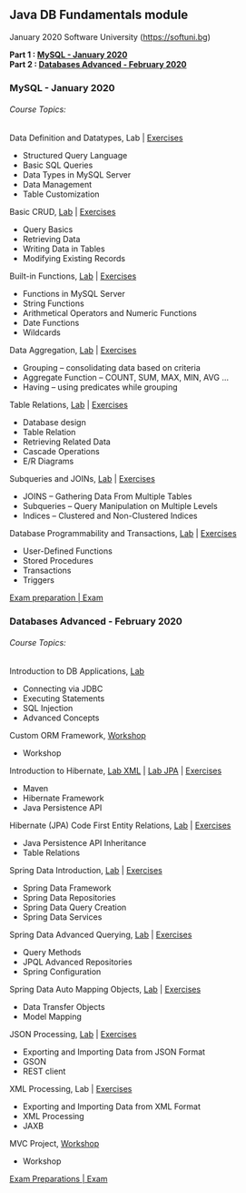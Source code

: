 ## Java DB Fundamentals module
January 2020 Software University (https://softuni.bg)  

**Part 1 : [MySQL - January 2020](/MySQL)  
Part 2 : [Databases Advanced - February 2020](/Databases_Advanced)**

### MySQL - January 2020

###### Course Topics:

Data Definition and Datatypes, Lab | [Exercises](MySQL/01.MySQL-Data-Definition-And-Datatypes-Exercises.sql)
+ Structured Query Language
+ Basic SQL Queries
+ Data Types in MySQL Server
+ Data Management
+ Table Customization

Basic CRUD, [Lab](MySQL/02.MySQL-Basic-CRUD-Lab.sql) | [Exercises](MySQL/02.MySQL-Basic-CRUD-Exercises.sql)
+ Query Basics 
+ Retrieving Data
+ Writing Data in Tables
+ Modifying Existing Records

Built-in Functions, [Lab](MySQL/03.MySQL-Built-in-Functions-Lab.sql) | [Exercises](MySQL/03.MySQL-Built-in-Functions-Exercises.sql)
+ Functions in MySQL Server
+ String Functions
+ Arithmetical Operators and Numeric Functions
+ Date Functions
+ Wildcards

Data Aggregation, [Lab](MySQL/04.MySQL-Data-Agregation-Lab.sql) | [Exercises](MySQL/04.MySQL-Data-Agregation-Exercises.sql)
+ Grouping – consolidating data based on criteria
+ Aggregate Function – COUNT, SUM, MAX, MIN, AVG …
+ Having – using predicates while grouping

Table Relations, [Lab](MySQL/05.MySQL-Table-Relations-Lab.sql) | [Exercises](MySQL/05.MySQL-Table-Relations-Exercises.sql)
+ Database design
+ Table Relation
+ Retrieving Related Data
+ Cascade Operations
+ E/R Diagrams

Subqueries and JOINs, [Lab](MySQL/06.MySQL-Joins-Subqueries_and_Indices-Lab.sql) | [Exercises](MySQL/06.MySQL-Joins-Subqueries-and-Indices-Exercise.sql)
+ JOINS – Gathering Data From Multiple Tables
+ Subqueries – Query Manipulation on Multiple Levels
+ Indices – Clustered and Non-Clustered Indices

Database Programmability and Transactions, [Lab](MySQL/07.MySQL-Database-Programmability-Lab.sql) | [Exercises](MySQL/07.MySQL-Database-Programmability-Exercise.sql)
+ User-Defined Functions
+ Stored Procedures
+ Transactions
+ Triggers

[Exam preparation | Exam](MySQL/exams)  


### Databases Advanced - February 2020

###### Course Topics:

Introduction to DB Applications, [Lab](Databases_Advanced/JDBC_Introduction)
+ Connecting via JDBC
+ Executing Statements
+ SQL Injection
+ Advanced Concepts

Custom ORM Framework, [Workshop](Databases_Advanced/JDBC_Introduction)
+ Workshop
	
Introduction to Hibernate, [Lab XML](Databases_Advanced/Introduction-to-Hibernate) | [Lab JPA](Databases_Advanced/Introduction-to-JPA) | [Exercises](Databases_Advanced/Introduction-to-Hibernate-exercises)
+ Maven
+ Hibernate Framework
+ Java Persistence API
	
Hibernate (JPA) Code First Entity Relations, [Lab](Databases_Advanced/Hibernate-Code-First) | [Exercises](Databases_Advanced/Hibernate-Code-First-exercises)
+ Java Persistence API Inheritance
+ Table Relations

Spring Data Introduction, [Lab](Databases_Advanced/Spring-data-intro) | [Exercises](Databases_Advanced/Spring-data-exercises)
+ Spring Data Framework
+ Spring Data Repositories
+ Spring Data Query Creation
+ Spring Data Services

Spring Data Advanced Querying, [Lab](Databases_Advanced/Spring-data-advanced-querying) | [Exercises](Databases_Advanced/Spring-data-advanced-querying-exercises)
+ Query Methods
+ JPQL Advanced Repositories
+ Spring Configuration

Spring Data Auto Mapping Objects, [Lab](Databases_Advanced/Spring-data-auto-mapping-objects) | [Exercises](Databases_Advanced/Spring-data-auto-mapping-objects-exercises)
+ Data Transfer Objects
+ Model Mapping

JSON Processing, [Lab](Databases_Advanced/JSON-Processing) | [Exercises](Databases_Advanced/JSON-Processing-Exercises)
+ Exporting and Importing Data from JSON Format
+ GSON
+ REST client

XML Processing, Lab | [Exercises](Databases_Advanced/XML-Processing-Exercises)
+ Exporting and Importing Data from XML Format
+ XML Processing
+ JAXB
	
MVC Project, [Workshop](Databases_Advanced/MVC_Project)
+ Workshop

[Exam Preparations | Exam](Databases_Advanced/Exams)
